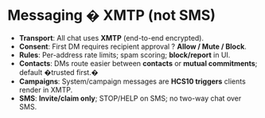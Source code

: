 # Messaging � XMTP (not SMS)

- **Transport**: All chat uses **XMTP** (end-to-end encrypted).  
- **Consent**: First DM requires recipient approval ? **Allow / Mute / Block**.  
- **Rules**: Per-address rate limits; spam scoring; **block/report** in UI.  
- **Contacts**: DMs route easier between **contacts** or **mutual commitments**; default �trusted first.�  
- **Campaigns**: System/campaign messages are **HCS10 triggers** clients render in XMTP.  
- **SMS**: **Invite/claim only**; STOP/HELP on SMS; no two-way chat over SMS.
